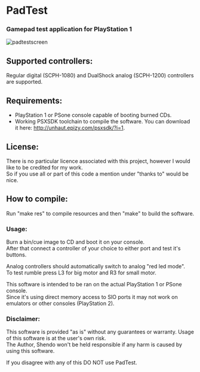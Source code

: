 # PadTest
### Gamepad test application for PlayStation 1

![padtestscreen](https://raw.githubusercontent.com/ShendoXT/padtest/master/images/screenshot.png)
## Supported controllers:
Regular digital (SCPH-1080) and DualShock analog (SCPH-1200) controllers are supported.

## Requirements:
* PlayStation 1 or PSone console capable of booting burned CDs.
* Working PSXSDK toolchain to compile the software. You can download it here: http://unhaut.epizy.com/psxsdk/?i=1.

## License:
There is no particular licence associated with this project, however I would like to be credited for my work.    
So if you use all or part of this code a mention under "thanks to" would be nice.

## How to compile:
Run "make res" to compile resources and then "make" to build the software.

### Usage:
Burn a bin/cue image to CD and boot it on your console.    
After that connect a controller of your choice to either port and test it's buttons.

Analog controllers should automatically switch to analog "red led mode".    
To test rumble press L3 for big motor and R3 for small motor.

This software is intended to be ran on the actual PlayStation 1 or PSone console.    
Since it's using direct memory access to SIO ports it may not work on emulators or other consoles (PlayStation 2).

### Disclaimer:
This software is provided "as is" without any guarantees or warranty. Usage of this software is at the user's own risk.    
The Author, Shendo won't be held responsible if any harm is caused by using this software.

If you disagree with any of this DO NOT use PadTest.
